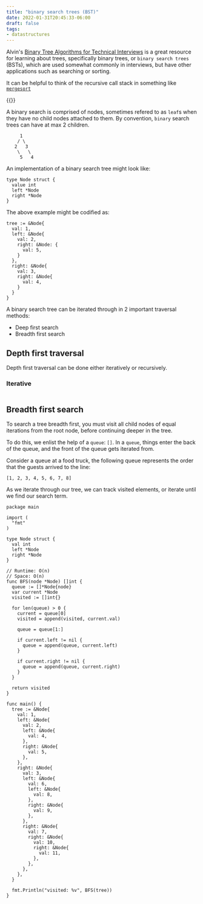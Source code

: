 ```yaml
---
title: "binary search trees (BST)"
date: 2022-01-31T20:45:33-06:00
draft: false
tags:
- datastructures
---
```



Alvin's [Binary Tree Algorithms for Technical Interviews](https://www.youtube.com/watch?v=fAAZixBzIAI) is a great resource for learning about trees, specifically binary trees, or `binary search trees` (BSTs), which are used somewhat commonly in interviews, but have other applications such as searching or sorting.

It can be helpful to think of the recursive call stack in something like [`mergesort`](../algorithms/mergesort.md)

{{<youtube id="fAAZixBzIAI">}}

A binary search is comprised of nodes, sometimes refered to as `leaf`s when they have no child nodes attached to them. By convention, `binary` search trees can have at max 2 children.

```
     1
    / \
   2   3
    \   \
     5   4
```

An implementation of a binary search tree might look like:

```golang
type Node struct {
  value int
  left *Node
  right *Node
}
```

The above example might be codified as:

```golang
tree := &Node{
  val: 1,
  left: &Node{
    val: 2,
    right: &Node: {
      val: 5,
    }
  },
  right: &Node{
    val: 3,
    right: &Node{
      val: 4,
    }
  }
}
```

A binary search tree can be iterated through in 2 important traversal methods:
- Deep first search
- Breadth first search

## Depth first traversal

Depth first traversal can be done either iteratively or recursively.

### Iterative

```golang

```

## Breadth first search

To search a tree breadth first, you must visit all child nodes of equal iterations from the root node, before continuing deeper in the tree.

To do this, we enlist the help of a `queue`: `[]`. In a `queue`, things enter the back of the queue, and the front of the queue gets iterated from.

Consider a queue at a food truck, the following queue represents the order that the guests arrived to the line:

`[1, 2, 3, 4, 5, 6, 7, 8]`

As we iterate through our tree, we can track visited elements, or iterate until we find our search term.

```golang
package main

import (
  "fmt"
)

type Node struct {
  val int
  left *Node
  right *Node
}

// Runtime: O(n)
// Space: O(n)
func BFS(node *Node) []int {
  queue := []*Node{node}
  var current *Node
  visited := []int{}

  for len(queue) > 0 {
    current = queue[0]
    visited = append(visited, current.val)

    queue = queue[1:]

    if current.left != nil {
      queue = append(queue, current.left)
    }

    if current.right != nil {
      queue = append(queue, current.right)
    }
  }

  return visited
}

func main() {
  tree := &Node{
    val: 1,
    left: &Node{
      val: 2,
      left: &Node{
        val: 4,
      },
      right: &Node{
        val: 5,
      },
    },
    right: &Node{
      val: 3,
      left: &Node{
        val: 6,
        left: &Node{
          val: 8,
        },
        right: &Node{
          val: 9,
        },
      },
      right: &Node{
        val: 7,
        right: &Node{
          val: 10,
          right: &Node{
            val: 11,
          },
        },
      },
    },
  }

  fmt.Println("visited: %v", BFS(tree))
}
```
